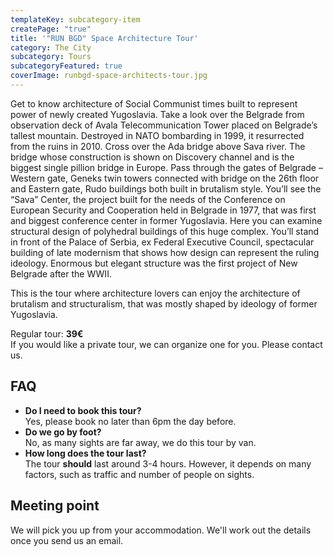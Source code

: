 ```yaml
---
templateKey: subcategory-item
createPage: "true"
title: '"RUN BGD" Space Architecture Tour'
category: The City
subcategory: Tours
subcategoryFeatured: true
coverImage: runbgd-space-architects-tour.jpg
---
```

Get to know architecture of Social Communist times built to represent power of newly created Yugoslavia. Take a look over the Belgrade from observation deck of Avala Telecommunication Tower placed on Belgrade’s tallest mountain. Destroyed in NATO bombarding in 1999, it resurrected from the ruins in 2010. Cross over the Ada bridge above Sava river. The bridge whose construction is shown on Discovery channel and is the biggest single pillion bridge in Europe. Pass through the gates of Belgrade – Western gate, Geneks twin towers connected with bridge on the 26th floor and Eastern gate, Rudo buildings both built in brutalism style. You’ll see the “Sava” Center, the project built for the needs of the Conference on European Security and Cooperation held in Belgrade in 1977, that was first and biggest conference center in former Yugoslavia. Here you can examine structural design of polyhedral buildings of this huge complex. You’ll stand in front of the Palace of Serbia, ex Federal Executive Council, spectacular building of late modernism that shows how design can represent the ruling ideology. Enormous but elegant structure was the first project of New Belgrade after the WWII.

This is the tour where architecture lovers can enjoy the architecture of brutalism and structuralism, that was mostly shaped by ideology of former Yugoslavia.

Regular tour: **39€**\
If you would like a private tour, we can organize one for you. Please contact us.

## FAQ

* **Do I need to book this tour?**\
  Yes, please book no later than 6pm the day before.
* **Do we go by foot?**\
  No, as many sights are far away, we do this tour by van.
* **How long does the tour last?**\
  The tour **should** last around 3-4 hours. However, it depends on many factors, such as traffic and number of people on sights.

## Meeting point

We will pick you up from your accommodation. We'll work out the details once you send us an email.